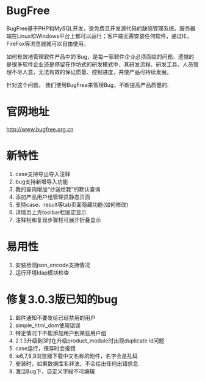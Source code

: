 BugFree
=======
BugFree基于PHP和MySQL开发，是免费且开发源代码的缺陷管理系统。服务器端在Linux和Windows平台上都可以运行；客户端无需安装任何软件，通过IE，FireFox等浏览器就可以自由使用。

如何有效地管理软件产品中的 Bug，是每一家软件企业必须面临的问题。遗憾的是很多软件企业还是停留在作坊式的研发模式中，其研发流程、研发工具、人员管理不尽人意，无法有效的保证质量、控制进度，并使产品可持续发展。

针对这个问题， 我们使用BugFree来管理Bug，不断提高产品质量的.

官网地址
=======
http://www.bugfree.org.cn

新特性
=======
1. case支持导出导入注释
2. bug支持新增导入功能
3. 我的查询增加“抄送给我”的默认查询
4. 添加产品用户组管理员静态页面
5. 支持case、result等tab页面隐藏功能(如何修改)
6. 详情页上方toolbar栏固定显示
7. 注释栏和复现步骤栏可展开折叠显示
 
易用性
=======
1. 安装检测json_encode支持情况
2. 运行环境ldap模块检查
 
修复3.0.3版已知的bug
=======
1. 邮件通知不要发给已经禁用的用户
2. simple_html_dom使用错误
3. 特定情况下不能添加用户到某些用户组
4. 2.1.3升级到3时在升级product_module时出现duplicate id问题
5. case运行，保存时会报错
6. ie6,7,8,9浏览器下载中文名称的附件，名字会是乱码
7. 安装时，如果数据库名非法，不会给出任何出错信息
8. 激活Bug下，自定义字段不可编辑
